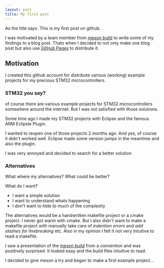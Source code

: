 ```yaml
---
layout: post
title: My first post
---
```


As the title says. This is my first post on github.

I was motivated by a team member from [meson build](http://mesonbuild.com/) to write some of my findings to a blog post.
Thats when I decided to not only make one blog post but also use [GitHub Pages](https://pages.github.com/) to distribute it.

## Motivation

I created this github account for distribute various (working) example projects for my precious STM32 microcontrollers.

### STM32 you say?

of course there are various example projects for STM32 microcontrollers somewhere around the internet.
But I was not satisfied with those solutions.

Some time ago I made my STM32 projects with Eclipse and the famous ARM Eclipsle Plugin.

I wanted to reopen one of those projects 2 months ago. And yes, of course it didn't worked well.
Eclipse made some version jumps in the meantime and also the plugin.

I was very annoyed and decided to search for a better solution

### Alternatives
What where my alternatives?
What could be better?

What do I want?

-   I want a simple solution
-   I want to understand whats happening
-   I don't want to hide to much of the complexity

The alternatives would be a handwritten makefile project or a cmake project.
I never got warm with cmake.
But I also didn't want to make a makefile project with manually take care of *indention
errors* and *add slashes for linebreaking* etc.
Also in my opinion I felt it not very intuitive to read a makefile.

I saw a presentation of the [meson build](http://mesonbuild.com/) from a convention and was positively surprised. It looked easy and the build files intuitive to read.

I decided to give meson a try and began to make a first example project...
